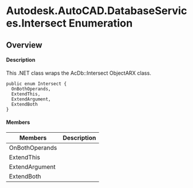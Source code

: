 # Autodesk.AutoCAD.DatabaseServices.Intersect Enumeration

## Overview

#### Description
This .NET class wraps the AcDb::Intersect ObjectARX class.
```text
public enum Intersect {
  OnBothOperands,
  ExtendThis,
  ExtendArgument,
  ExtendBoth
}
```

#### Members

| Members | Description |
| --- | --- |
| OnBothOperands |
| ExtendThis |
| ExtendArgument |
| ExtendBoth |